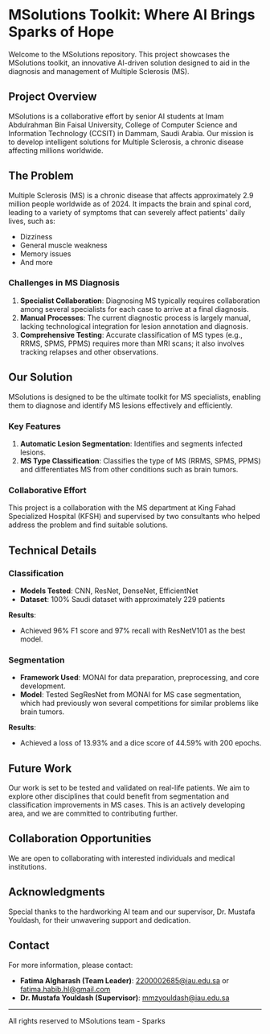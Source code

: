 # MSolutions Toolkit: Where AI Brings Sparks of Hope

Welcome to the MSolutions repository. This project showcases the MSolutions toolkit, an innovative AI-driven solution designed to aid in the diagnosis and management of Multiple Sclerosis (MS).

## Project Overview

MSolutions is a collaborative effort by senior AI students at Imam Abdulrahman Bin Faisal University, College of Computer Science and Information Technology (CCSIT) in Dammam, Saudi Arabia. Our mission is to develop intelligent solutions for Multiple Sclerosis, a chronic disease affecting millions worldwide.

## The Problem

Multiple Sclerosis (MS) is a chronic disease that affects approximately 2.9 million people worldwide as of 2024. It impacts the brain and spinal cord, leading to a variety of symptoms that can severely affect patients' daily lives, such as:
- Dizziness
- General muscle weakness
- Memory issues
- And more

### Challenges in MS Diagnosis

1. **Specialist Collaboration**: Diagnosing MS typically requires collaboration among several specialists for each case to arrive at a final diagnosis.
2. **Manual Processes**: The current diagnostic process is largely manual, lacking technological integration for lesion annotation and diagnosis.
3. **Comprehensive Testing**: Accurate classification of MS types (e.g., RRMS, SPMS, PPMS) requires more than MRI scans; it also involves tracking relapses and other observations.

## Our Solution

MSolutions is designed to be the ultimate toolkit for MS specialists, enabling them to diagnose and identify MS lesions effectively and efficiently.

### Key Features

1. **Automatic Lesion Segmentation**: Identifies and segments infected lesions.
2. **MS Type Classification**: Classifies the type of MS (RRMS, SPMS, PPMS) and differentiates MS from other conditions such as brain tumors.

### Collaborative Effort

This project is a collaboration with the MS department at King Fahad Specialized Hospital (KFSH) and supervised by two consultants who helped address the problem and find suitable solutions.

## Technical Details

### Classification

- **Models Tested**: CNN, ResNet, DenseNet, EfficientNet
- **Dataset**: 100% Saudi dataset with approximately 229 patients

**Results**:
- Achieved 96% F1 score and 97% recall with ResNetV101 as the best model.

### Segmentation

- **Framework Used**: MONAI for data preparation, preprocessing, and core development.
- **Model**: Tested SegResNet from MONAI for MS case segmentation, which had previously won several competitions for similar problems like brain tumors.

**Results**:
- Achieved a loss of 13.93% and a dice score of 44.59% with 200 epochs.

## Future Work

Our work is set to be tested and validated on real-life patients. We aim to explore other disciplines that could benefit from segmentation and classification improvements in MS cases. This is an actively developing area, and we are committed to contributing further.

## Collaboration Opportunities

We are open to collaborating with interested individuals and medical institutions. 

## Acknowledgments

Special thanks to the hardworking AI team and our supervisor, Dr. Mustafa Youldash, for their unwavering support and dedication.

## Contact

For more information, please contact:
- **Fatima Algharash (Team Leader)**: [2200002685@iau.edu.sa](mailto:2200002685@iau.edu.sa) or [fatima.habib.hl@gmail.com](mailto:fatima.habib.hl@gmail.com)
- **Dr. Mustafa Youldash (Supervisor)**: [mmzyouldash@iau.edu.sa](mailto:mmzyouldash@iau.edu.sa)

---

All rights reserved to MSolutions team - Sparks
```

